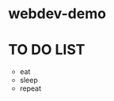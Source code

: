 # webdev-demo
<!DOCTYPE html>
<html lang="en">
<head>
    <meta charset="UTF-8">
    <meta name="viewport" content="width=device-width, initial-scale=1.0">
    <title>Document</title>
</head>
<body>
    <h1>TO DO LIST</h1>
        <ul type="circle">
        <li>eat</li>
        <li>sleep </li>
        <li>repeat</li> 
        
 
             
      
  
</body>
</html>
